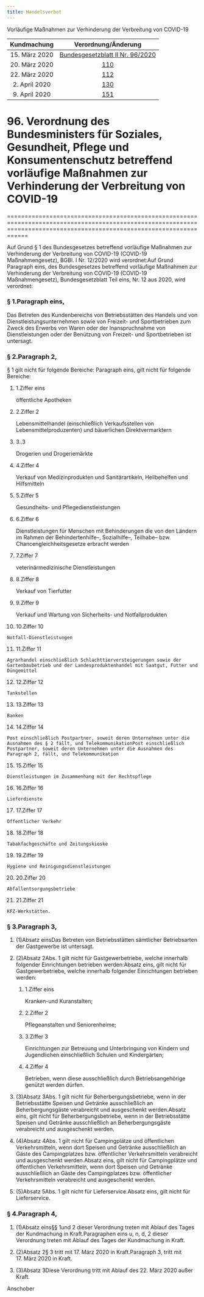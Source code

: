 ```yaml
---
title: Handelsverbot
---
```


Vorläufige Maßnahmen zur Verhinderung der Verbreitung von COVID-19

| Kundmachung   | Verordnung/Änderung |
|:-------------:|:----------------:|
| 15. März 2020 | [Bundesgesetzblatt II Nr. 96/2020](https://www.ris.bka.gv.at/eli/bgbl/II/2020/96) |
| 20. März 2020 | [110](20-110.md) |
| 22. März 2020 | [112](20-112.md) |
| 2. April 2020 | [130](20-130.md) | 
| 9. April 2020 | [151](20-151.md) |

# 96\. Verordnung des Bundesministers für Soziales, Gesundheit, Pflege und Konsumentenschutz betreffend vorläufige Maßnahmen zur Verhinderung der Verbreitung von COVID-19
========================================================================================================================================================================

Auf Grund § 1 des Bundesgesetzes betreffend vorläufige Maßnahmen zur Verhinderung der Verbreitung von COVID-19 (COVID-19 Maßnahmengesetz), BGBl. I Nr. 12/2020 wird verordnet:Auf Grund Paragraph eins, des Bundesgesetzes betreffend vorläufige Maßnahmen zur Verhinderung der Verbreitung von COVID-19 (COVID-19 Maßnahmengesetz), Bundesgesetzblatt Teil eins, Nr. 12 aus 2020, wird verordnet:

### § 1.Paragraph eins,

Das Betreten des Kundenbereichs von Betriebsstätten des Handels und von Dienstleistungsunternehmen sowie von Freizeit- und Sportbetrieben zum Zweck des Erwerbs von Waren oder der Inanspruchnahme von Dienstleistungen oder der Benützung von Freizeit- und Sportbetrieben ist untersagt.

### § 2.Paragraph 2,

§ 1 gilt nicht für folgende Bereiche: Paragraph eins, gilt nicht für folgende Bereiche:

1.  1.Ziffer eins
    
    öffentliche Apotheken
    
2.  2.Ziffer 2
    
    Lebensmittelhandel (einschließlich Verkaufsstellen von Lebensmittelproduzenten) und bäuerlichen Direktvermarktern
    
3.  3..3
    
    Drogerien und Drogeriemärkte
    
4.  4.Ziffer 4
    
    Verkauf von Medizinprodukten und Sanitärartikeln, Heilbehelfen und Hilfsmitteln
    
5.  5.Ziffer 5
    
    Gesundheits- und Pflegedienstleistungen
    
6.  6.Ziffer 6
    
    Dienstleistungen für Menschen mit Behinderungen die von den Ländern im Rahmen der Behindertenhilfe–, Sozialhilfe–, Teilhabe– bzw. Chancengleichheitsgesetze erbracht werden
    
7.  7.Ziffer 7
    
    veterinärmedizinische Dienstleistungen
    
8.  8.Ziffer 8
    
    Verkauf von Tierfutter
    
9.  9.Ziffer 9
    
    Verkauf und Wartung von Sicherheits- und Notfallprodukten
    
10.  10.Ziffer 10
    
    Notfall-Dienstleistungen
    
11.  11.Ziffer 11
    
    Agrarhandel einschließlich Schlachttierversteigerungen sowie der Gartenbaubetrieb und der Landesproduktenhandel mit Saatgut, Futter und Düngemittel
    
12.  12.Ziffer 12
    
    Tankstellen
    
13.  13.Ziffer 13
    
    Banken
    
14.  14.Ziffer 14
    
    Post einschließlich Postpartner, soweit deren Unternehmen unter die Ausnahmen des § 2 fällt, und TelekommunikationPost einschließlich Postpartner, soweit deren Unternehmen unter die Ausnahmen des Paragraph 2, fällt, und Telekommunikation
    
15.  15.Ziffer 15
    
    Dienstleistungen im Zusammenhang mit der Rechtspflege
    
16.  16.Ziffer 16
    
    Lieferdienste
    
17.  17.Ziffer 17
    
    Öffentlicher Verkehr
    
18.  18.Ziffer 18
    
    Tabakfachgeschäfte und Zeitungskioske
    
19.  19.Ziffer 19
    
    Hygiene und Reinigungsdienstleistungen
    
20.  20.Ziffer 20
    
    Abfallentsorgungsbetriebe
    
21.  21.Ziffer 21
    
    KFZ-Werkstätten.
    

### § 3.Paragraph 3,

1.  (1)Absatz einsDas Betreten von Betriebsstätten sämtlicher Betriebsarten der Gastgewerbe ist untersagt.
    
2.  (2)Absatz 2Abs. 1 gilt nicht für Gastgewerbetriebe, welche innerhalb folgender Einrichtungen betrieben werden:Absatz eins, gilt nicht für Gastgewerbetriebe, welche innerhalb folgender Einrichtungen betrieben werden:
    
    1.  1.Ziffer eins
        
        Kranken-und Kuranstalten;
        
    2.  2.Ziffer 2
        
        Pflegeanstalten und Seniorenheime;
        
    3.  3.Ziffer 3
        
        Einrichtungen zur Betreuung und Unterbringung von Kindern und Jugendlichen einschließlich Schulen und Kindergärten;
        
    4.  4.Ziffer 4
        
        Betrieben, wenn diese ausschließlich durch Betriebsangehörige genützt werden dürfen.
        
    
3.  (3)Absatz 3Abs. 1 gilt nicht für Beherbergungsbetriebe, wenn in der Betriebsstätte Speisen und Getränke ausschließlich an Beherbergungsgäste verabreicht und ausgeschenkt werden.Absatz eins, gilt nicht für Beherbergungsbetriebe, wenn in der Betriebsstätte Speisen und Getränke ausschließlich an Beherbergungsgäste verabreicht und ausgeschenkt werden.
    
4.  (4)Absatz 4Abs. 1 gilt nicht für Campingplätze und öffentlichen Verkehrsmitteln, wenn dort Speisen und Getränke ausschließlich an Gäste des Campingplatzes bzw. öffentlicher Verkehrsmitteln verabreicht und ausgeschenkt werden.Absatz eins, gilt nicht für Campingplätze und öffentlichen Verkehrsmitteln, wenn dort Speisen und Getränke ausschließlich an Gäste des Campingplatzes bzw. öffentlicher Verkehrsmitteln verabreicht und ausgeschenkt werden.
    
5.  (5)Absatz 5Abs. 1 gilt nicht für Lieferservice.Absatz eins, gilt nicht für Lieferservice.
    

### § 4.Paragraph 4,

1.  (1)Absatz eins§§ 1und 2 dieser Verordnung treten mit Ablauf des Tages der Kundmachung in Kraft.Paragraphen eins u, n, d, 2 dieser Verordnung treten mit Ablauf des Tages der Kundmachung in Kraft.
    
2.  (2)Absatz 2§ 3 tritt mit 17. März 2020 in Kraft.Paragraph 3, tritt mit 17. März 2020 in Kraft.
    
3.  (3)Absatz 3Diese Verordnung tritt mit Ablauf des 22. März 2020 außer Kraft.
    
  
Anschober